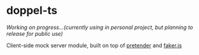 # doppel-ts
*Working on progress...(currently using in personal project, but planning to release for public use)*

Client-side mock server module, built on top of [pretender](https://github.com/pretenderjs/pretender) and [faker.js](https://fakerjs.dev)
